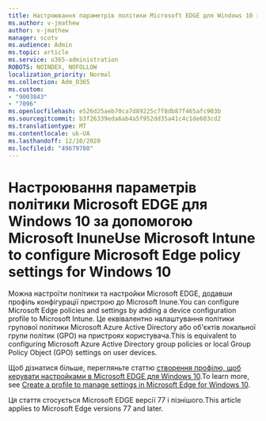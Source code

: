 ```yaml
---
title: Настроювання параметрів політики Microsoft EDGE для Windows 10 за допомогою Microsoft Inune
ms.author: v-jmathew
author: v-jmathew
manager: scotv
ms.audience: Admin
ms.topic: article
ms.service: o365-administration
ROBOTS: NOINDEX, NOFOLLOW
localization_priority: Normal
ms.collection: Adm_O365
ms.custom:
- "9003843"
- "7096"
ms.openlocfilehash: e526d25aeb70ca7d89225c7f8db87f465afc903b
ms.sourcegitcommit: b3f26339eda6ab4a5f952dd35a41c4c1de603cd2
ms.translationtype: MT
ms.contentlocale: uk-UA
ms.lasthandoff: 12/10/2020
ms.locfileid: "49679780"
---
```

# <a name="use-microsoft-intune-to-configure-microsoft-edge-policy-settings-for-windows-10"></a><span data-ttu-id="b0188-102">Настроювання параметрів політики Microsoft EDGE для Windows 10 за допомогою Microsoft Inune</span><span class="sxs-lookup"><span data-stu-id="b0188-102">Use Microsoft Intune to configure Microsoft Edge policy settings for Windows 10</span></span>

<span data-ttu-id="b0188-103">Можна настроїти політики та настройки Microsoft EDGE, додавши профіль конфігурації пристрою до Microsoft Inune.</span><span class="sxs-lookup"><span data-stu-id="b0188-103">You can configure Microsoft Edge policies and settings by adding a device configuration profile to Microsoft Intune.</span></span> <span data-ttu-id="b0188-104">Це еквівалентно налаштування політики групової політики Microsoft Azure Active Directory або об'єктів локальної групи політик (GPO) на пристроях користувача.</span><span class="sxs-lookup"><span data-stu-id="b0188-104">This is equivalent to configuring Microsoft Azure Active Directory group policies or local Group Policy Object (GPO) settings on user devices.</span></span>

<span data-ttu-id="b0188-105">Щоб дізнатися більше, перегляньте статтю [створення профілю, щоб керувати настройками в Microsoft EDGE для Windows 10](https://go.microsoft.com/fwlink/?linkid=2133700).</span><span class="sxs-lookup"><span data-stu-id="b0188-105">To learn more, see [Create a profile to manage settings in Microsoft Edge for Windows 10](https://go.microsoft.com/fwlink/?linkid=2133700).</span></span>

<span data-ttu-id="b0188-106">Ця стаття стосується Microsoft EDGE версії 77 і пізнішого.</span><span class="sxs-lookup"><span data-stu-id="b0188-106">This article applies to Microsoft Edge versions 77 and later.</span></span>
